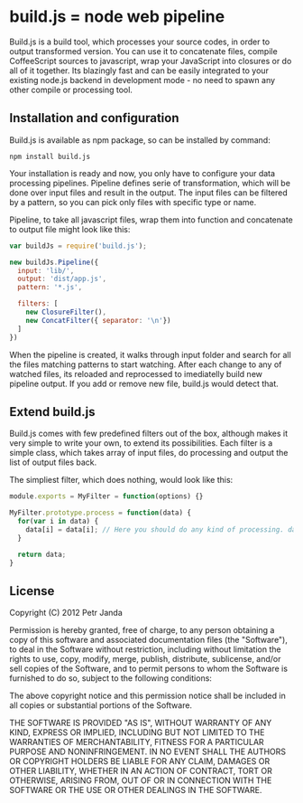 # build.js = node web pipeline

Build.js is a build tool, which processes your source codes, in order to output transformed version. You can use it to
concatenate files, compile CoffeeScript sources to javascript, wrap your JavaScript into closures or do all of it together. Its blazingly fast and can be easily integrated to your existing node.js backend in development mode - no need to spawn any other compile or processing tool.

## Installation and configuration

Build.js is available as npm package, so can be installed by command:

    npm install build.js

Your installation is ready and now, you only have to configure your data processing pipelines. Pipeline defines serie
of transformation, which will be done over input files and result in the output. The input files can be filtered by a 
pattern, so you can pick only files with specific type or name.

Pipeline, to take all javascript files, wrap them into function and concatenate to output file might look like this:

```javascript
var buildJs = require('build.js');

new buildJs.Pipeline({
  input: 'lib/',
  output: 'dist/app.js',
  pattern: '*.js',

  filters: [
    new ClosureFilter(),
    new ConcatFilter({ separator: '\n'})
  ]
})
```

When the pipeline is created, it walks through input folder and search for all the files matching patterns to start 
watching. After each change to any of watched files, its reloaded and reprocessed to imediatelly build new pipeline output. If you add or remove new file, build.js would detect that.

## Extend build.js

Build.js comes with few predefined filters out of the box, although makes it very simple to write your own, to extend its possibilities. Each filter is a simple class, which takes array of input files, do processing and output the list
of output files back.

The simpliest filter, which does nothing, would look like this:

```javascript
module.exports = MyFilter = function(options) {}

MyFilter.prototype.process = function(data) {
  for(var i in data) {
    data[i] = data[i]; // Here you should do any kind of processing. data array is list of file contents.
  }

  return data;
}
```

## License

Copyright (C) 2012 Petr Janda

Permission is hereby granted, free of charge, to any person obtaining a copy of
this software and associated documentation files (the "Software"), to deal in
the Software without restriction, including without limitation the rights to
use, copy, modify, merge, publish, distribute, sublicense, and/or sell copies
of the Software, and to permit persons to whom the Software is furnished to do
so, subject to the following conditions:

The above copyright notice and this permission notice shall be included in all
copies or substantial portions of the Software.

THE SOFTWARE IS PROVIDED "AS IS", WITHOUT WARRANTY OF ANY KIND, EXPRESS OR
IMPLIED, INCLUDING BUT NOT LIMITED TO THE WARRANTIES OF MERCHANTABILITY,
FITNESS FOR A PARTICULAR PURPOSE AND NONINFRINGEMENT. IN NO EVENT SHALL THE
AUTHORS OR COPYRIGHT HOLDERS BE LIABLE FOR ANY CLAIM, DAMAGES OR OTHER
LIABILITY, WHETHER IN AN ACTION OF CONTRACT, TORT OR OTHERWISE, ARISING FROM,
OUT OF OR IN CONNECTION WITH THE SOFTWARE OR THE USE OR OTHER DEALINGS IN THE
SOFTWARE.